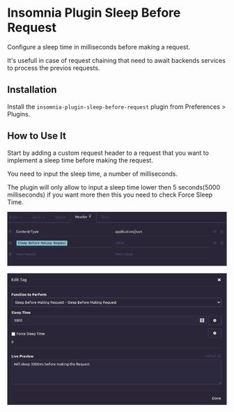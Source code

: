 # Insomnia Plugin Sleep Before Request

Configure a sleep time in milliseconds before making a request. 

It's usefull in case of request chaining that need to await backends services to process the previos requests.

## Installation

Install the `insomnia-plugin-sleep-before-request` plugin from Preferences > Plugins.

## How to Use It

Start by adding a custom request header to a request that you want to implement a sleep time before making the request.

You need to input the sleep time, a number of milliseconds.

The plugin will only allow to input a sleep time lower then 5 seconds(5000 milliseconds) if you want more then this you need to check Force Sleep Time.

![Headers](./images/Headers.png)

![Config](./images/Config.png)